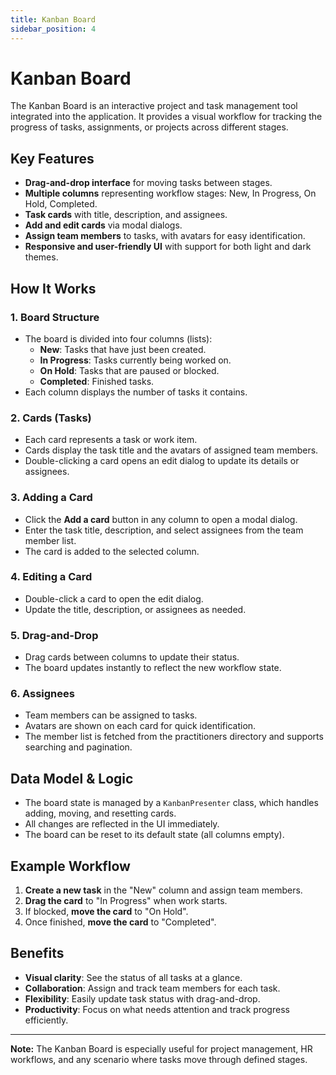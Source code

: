 ```yaml
---
title: Kanban Board
sidebar_position: 4
---
```


# Kanban Board

The Kanban Board is an interactive project and task management tool integrated into the application. It provides a visual workflow for tracking the progress of tasks, assignments, or projects across different stages.

## Key Features

- **Drag-and-drop interface** for moving tasks between stages.
- **Multiple columns** representing workflow stages: New, In Progress, On Hold, Completed.
- **Task cards** with title, description, and assignees.
- **Add and edit cards** via modal dialogs.
- **Assign team members** to tasks, with avatars for easy identification.
- **Responsive and user-friendly UI** with support for both light and dark themes.

## How It Works

### 1. Board Structure

- The board is divided into four columns (lists):
  - **New**: Tasks that have just been created.
  - **In Progress**: Tasks currently being worked on.
  - **On Hold**: Tasks that are paused or blocked.
  - **Completed**: Finished tasks.
- Each column displays the number of tasks it contains.

### 2. Cards (Tasks)

- Each card represents a task or work item.
- Cards display the task title and the avatars of assigned team members.
- Double-clicking a card opens an edit dialog to update its details or assignees.

### 3. Adding a Card

- Click the **Add a card** button in any column to open a modal dialog.
- Enter the task title, description, and select assignees from the team member list.
- The card is added to the selected column.

### 4. Editing a Card

- Double-click a card to open the edit dialog.
- Update the title, description, or assignees as needed.

### 5. Drag-and-Drop

- Drag cards between columns to update their status.
- The board updates instantly to reflect the new workflow state.

### 6. Assignees

- Team members can be assigned to tasks.
- Avatars are shown on each card for quick identification.
- The member list is fetched from the practitioners directory and supports searching and pagination.

## Data Model & Logic

- The board state is managed by a `KanbanPresenter` class, which handles adding, moving, and resetting cards.
- All changes are reflected in the UI immediately.
- The board can be reset to its default state (all columns empty).

## Example Workflow

1. **Create a new task** in the "New" column and assign team members.
2. **Drag the card** to "In Progress" when work starts.
3. If blocked, **move the card** to "On Hold".
4. Once finished, **move the card** to "Completed".

## Benefits

- **Visual clarity**: See the status of all tasks at a glance.
- **Collaboration**: Assign and track team members for each task.
- **Flexibility**: Easily update task status with drag-and-drop.
- **Productivity**: Focus on what needs attention and track progress efficiently.

---

**Note:** The Kanban Board is especially useful for project management, HR workflows, and any scenario where tasks move through defined stages.
